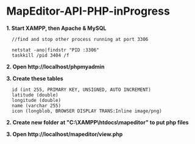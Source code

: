 # MapEditor-API-PHP-inProgress

<b>1. Start XAMPP, then Apache & MySQL</b>

      //find and stop other process running at port 3306

      netstat -ano|findstr "PID :3306"     
      taskkill /pid 3404 /f

<b>2. Open http://localhost/phpmyadmin</b>

<b>3. Create these tables</b>

      id (int 255, PRIMARY KEY, UNSIGNED, AUTO INCREMENT)     
      latitude (double)     
      longitude (double)     
      name (varchar 255)     
      icon (longblob, BROWSER DISPLAY TRANS:Inline image/png)

<b>2. Create new folder at "C:\XAMPP\htdocs\mapeditor\" to put php files</b>

<b>3. Open http://localhost/mapeditor/view.php</b>
